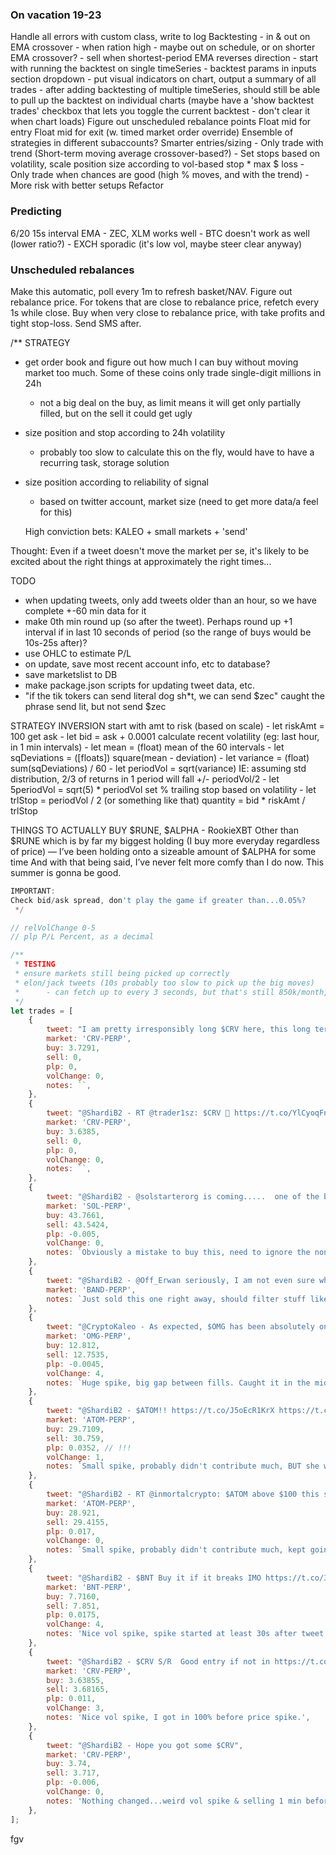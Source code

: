 ### On vacation 19-23
Handle all errors with custom class, write to log
Backtesting
    - in & out on EMA crossover
    - when ration high
    - maybe out on schedule, or on shorter EMA crossover?
    - sell when shortest-period EMA reverses direction
    - start with running the backtest on single timeSeries
        - backtest params in inputs section dropdown
        - put visual indicators on chart, output a summary of all trades
        - after adding backtesting of multiple timeSeries, should still be able to pull up the backtest on individual charts (maybe have a 'show backtest trades' checkbox that lets you toggle the current backtest - don't clear it when chart loads)
Figure out unscheduled rebalance points
Float mid for entry
Float mid for exit (w. timed market order override)
Ensemble of strategies in different subaccounts?
Smarter entries/sizing
    - Only trade with trend (Short-term moving average crossover-based?)
    - Set stops based on volatility, scale position size according to vol-based stop * max $ loss
    - Only trade when chances are good (high % moves, and with the trend)
    - More risk with better setups
Refactor

### Predicting
6/20 15s interval EMA
    - ZEC, XLM works well
    - BTC doesn't work as well (lower ratio?)
    - EXCH sporadic (it's low vol, maybe steer clear anyway)

### Unscheduled rebalances
Make this automatic, poll every 1m to refresh basket/NAV. 
Figure out rebalance price.
For tokens that are close to rebalance price, refetch every 1s while close. Buy when very close to rebalance price, with take profits and tight stop-loss.
Send SMS after.



/**
STRATEGY

- get order book and figure out how much I can buy without moving market too much. Some of these coins only trade single-digit millions in 24h
    - not a big deal on the buy, as limit means it will get only partially filled, but on the sell it could get ugly
- size position and stop according to 24h volatility
    - probably too slow to calculate this on the fly, would have to have a recurring task, storage solution
- size position according to reliability of signal
    - based on twitter account, market size (need to get more data/a feel for this)

    High conviction bets:
    KALEO + small markets + 'send'

Thought: Even if a tweet doesn't move the market per se, it's likely to be excited about the right things at approximately the right times...

TODO
- when updating tweets, only add tweets older than an hour, so we have complete +-60 min data for it
- make 0th min round up (so after the tweet). Perhaps round up +1 interval if in last 10 seconds of period (so the range of buys would be 10s-25s after)?
- use OHLC to estimate P/L
- on update, save most recent account info, etc to database?
- save marketslist to DB
- make package.json scripts for updating tweet data, etc.
- "if the tik tokers can send literal dog sh*t, we can send $zec" caught the phrase send lit, but not send $zec

STRATEGY INVERSION
start with amt to risk (based on scale)
    - let riskAmt = 100
get ask
    - let bid = ask + 0.0001
calculate recent volatility (eg: last hour, in 1 min intervals)
    - let mean = (float) mean of the 60 intervals
    - let sqDeviations = ([floats]) square(mean - deviation)
    - let variance = (float) sum(sqDeviations) / 60
    - let periodVol = sqrt(variance)  IE: assuming std distribution, 2/3 of returns in 1 period will fall +/- periodVol/2
    - let 5periodVol = sqrt(5) * periodVol
set % trailing stop based on volatility
    - let trlStop = periodVol / 2 (or something like that)
quantity = bid * riskAmt / trlStop

THINGS TO ACTUALLY BUY
$RUNE, $ALPHA - RookieXBT
Other than $RUNE which is by far my biggest holding (I buy more everyday regardless of price) — I’ve been holding onto a sizeable amount of $ALPHA for some time And with that being said, I’ve never felt more comfy than I do now. This summer is gonna be good.


```javascript
IMPORTANT:
Check bid/ask spread, don't play the game if greater than...0.05%?
 */

// relVolChange 0-5
// plp P/L Percent, as a decimal

/**
 * TESTING
 * ensure markets still being picked up correctly
 * elon/jack tweets (10s probably too slow to pick up the big moves)
 *      - can fetch up to every 3 seconds, but that's still 850k/month, over the total project cap of 500k
 */
let trades = [
    {
        tweet: "I am pretty irresponsibly long $CRV here, this long term chart.. ooh...",
        market: 'CRV-PERP',
        buy: 3.7291,
        sell: 0,
        plp: 0,
        volChange: 0,
        notes: ``,
    },
    {
        tweet: "@ShardiB2 - RT @trader1sz: $CRV 🤝 https://t.co/YlCyoqFnzd",
        market: 'CRV-PERP',
        buy: 3.6385,
        sell: 0,
        plp: 0,
        volChange: 0,
        notes: ``,
    },
    {
        tweet: "@ShardiB2 - @solstarterorg is coming.....  one of the better projects I invested in.  If you believe in $SOL than you should probably check out the medium piece here... https://t.co/eDbcffOngk",
        market: 'SOL-PERP',
        buy: 43.7661,
        sell: 43.5424,
        plp: -0.005,
        volChange: 0,
        notes: `Obviously a mistake to buy this, need to ignore the nonsense tweets.`,
    },
    {
        tweet: "@ShardiB2 - @Off_Erwan seriously, I am not even sure what you are talking about, I have not sold my core spot position ever, I have like 6 accounts I trade and if I remember correctly, I CRUSHED that $BAND trade.  Honestly, I am like 90 trades past that.",
        market: 'BAND-PERP',
        notes: `Just sold this one right away, should filter stuff like this out as much as possible. No change in vol/px action though.`,
    },
    {
        tweet: "@CryptoKaleo - As expected, $OMG has been absolutely on fire the past couple of days. https://t.co/in8Yxaf4V",
        market: 'OMG-PERP',
        buy: 12.812,
        sell: 12.7535,
        plp: -0.0045,
        volChange: 4,
        notes: `Huge spike, big gap between fills. Caught it in the middle of the candle.`,
    },
    {
        tweet: "@ShardiB2 - $ATOM!! https://t.co/J5oEcR1KrX https://t.co/sYaxIHUtwf",
        market: 'ATOM-PERP',
        buy: 29.7109,
        sell: 30.759,
        plp: 0.0352, // !!!
        volChange: 1,
        notes: `Small spike, probably didn't contribute much, BUT she wasn't wrong. It kept going up nicely.`,
    },
    {
        tweet: "@ShardiB2 - RT @inmortalcrypto: $ATOM above $100 this summer...missing link",
        market: 'ATOM-PERP',
        buy: 28.921,
        sell: 29.4155,
        plp: 0.017,
        volChange: 0,
        notes: `Small spike, probably didn't contribute much, kept going up nicely.`,
    },
    {
        tweet: "@ShardiB2 - $BNT Buy it if it breaks IMO https://t.co/3CO2db5xXd",
        market: 'BNT-PERP',
        buy: 7.7160,
        sell: 7.851,
        plp: 0.0175,
        volChange: 4,
        notes: 'Nice vol spike, spike started at least 30s after tweet. Pump lasted 1 min, then correction, ranging.',
    },
    {
        tweet: "@ShardiB2 - $CRV S/R  Good entry if not in https://t.co/ca6rMwoLFW",
        market: 'CRV-PERP',
        buy: 3.63855,
        sell: 3.68165,
        plp: 0.011,
        volChange: 3,
        notes: 'Nice vol spike, I got in 100% before price spike.',
    },
    {
        tweet: "@ShardiB2 - Hope you got some $CRV",
        market: 'CRV-PERP',
        buy: 3.74,
        sell: 3.717,
        plp: -0.006,
        volChange: 0,
        notes: 'Nothing changed...weird vol spike & selling 1 min before tweet.'
    },
];
```
fgv